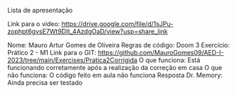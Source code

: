 
Lista de apresentação

Link para o vídeo: https://drive.google.com/file/d/1sJPu-zophpt6gvsE7Wt9DIt_4AzdgOaD/view?usp=share_link

Nome: Mauro Artur Gomes de Oliveira 
Regras de código: Doom 3 
Exercício: Prático 2 - M1
Link para o GIT: https://github.com/MauroGomes09/AED-I-2023/tree/main/Exercises/Pratica2Corrigida 
O que funciona: Está funcionando corretamente após a realização da correção em casa
O que não funciona: O código feito em aula não funciona
Resposta Dr. Memory: Ainda precisa ser testado

